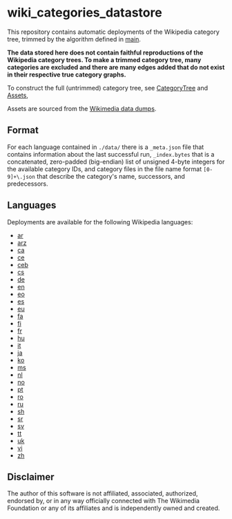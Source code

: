 # wiki_categories_datastore

This repository contains automatic deployments of the Wikipedia category tree, trimmed by the algorithm defined in 
[main](https://github.com/jon-edward/wiki_categories_datastore/blob/main/main.py).

**The data stored here does not contain faithful reproductions of the Wikipedia category trees. To make a 
trimmed category tree, many categories are excluded and there are many edges added that do not exist in their respective 
true category graphs.**

To construct the full (untrimmed) category tree, see [CategoryTree](https://github.com/jon-edward/wiki_categories/blob/main/wiki_categories/core/category_tree.py) 
and [Assets](https://github.com/jon-edward/wiki_categories/blob/main/wiki_categories/core/assets/__init__.py),

Assets are sourced from the [Wikimedia data dumps](https://dumps.wikimedia.org/).

## Format

For each language contained in `./data/` there is a `_meta.json` file that contains information about the last successful run, 
`_index.bytes` that is a concatenated, zero-padded (big-endian) list of unsigned 4-byte integers for the available 
category IDs, and category files in the file name format `[0-9]+\.json` that describe the category's name, successors, and predecessors.

## Languages

Deployments are available for the following Wikipedia languages:
 - [ar](https://ar.wikipedia.org)
 - [arz](https://arz.wikipedia.org)
 - [ca](https://ca.wikipedia.org)
 - [ce](https://ce.wikipedia.org)
 - [ceb](https://ceb.wikipedia.org)
 - [cs](https://cs.wikipedia.org)
 - [de](https://de.wikipedia.org)
 - [en](https://en.wikipedia.org)
 - [eo](https://eo.wikipedia.org)
 - [es](https://es.wikipedia.org)
 - [eu](https://eu.wikipedia.org)
 - [fa](https://fa.wikipedia.org)
 - [fi](https://fi.wikipedia.org)
 - [fr](https://fr.wikipedia.org)
 - [hu](https://hu.wikipedia.org)
 - [it](https://it.wikipedia.org)
 - [ja](https://ja.wikipedia.org)
 - [ko](https://ko.wikipedia.org)
 - [ms](https://ms.wikipedia.org)
 - [nl](https://nl.wikipedia.org)
 - [no](https://no.wikipedia.org)
 - [pt](https://pt.wikipedia.org)
 - [ro](https://ro.wikipedia.org)
 - [ru](https://ru.wikipedia.org)
 - [sh](https://sh.wikipedia.org)
 - [sr](https://sr.wikipedia.org)
 - [sv](https://sv.wikipedia.org)
 - [tt](https://tt.wikipedia.org)
 - [uk](https://uk.wikipedia.org)
 - [vi](https://vi.wikipedia.org)
 - [zh](https://zh.wikipedia.org)

## Disclaimer

The author of this software is not affiliated, associated, authorized, endorsed by, or in any way 
officially connected with The Wikimedia Foundation or any of its affiliates and is independently 
owned and created.
